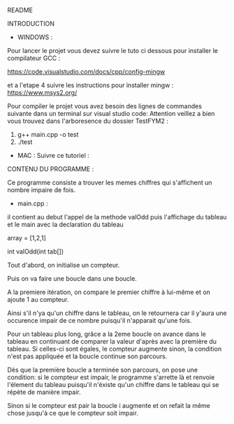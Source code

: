 README

INTRODUCTION

- WINDOWS : 

Pour lancer le projet vous devez suivre le tuto ci dessous pour installer le compilateur GCC :

https://code.visualstudio.com/docs/cpp/config-mingw

et a l'etape 4 suivre les instructions pour installer mingw : https://www.msys2.org/

Pour compiler le projet vous avez besoin des lignes de commandes suivante dans un terminal sur visual studio code:
Attention veillez a bien vous trouvez dans l'arboresence du dossier TestFYM2 : 
1) g++ main.cpp -o test
2) ./test

- MAC :
Suivre ce tutoriel : 

CONTENU DU PROGRAMME :

Ce programme consiste a trouver les memes chiffres qui s'affichent un nombre impaire de fois. 

- main.cpp : 

il contient au debut l'appel de la methode valOdd puis l'affichage du tableau et le main avec la declaration du tableau


array = [1,2,1]





int valOdd(int tab[])

Tout d'abord, on initialise un compteur. 

Puis on va faire une boucle dans une boucle. 

A la premiere itération, on compare le premier chiffre à lui-même et on ajoute 1 au compteur. 

Ainsi s'il n'ya qu'un chiffre dans le tableau, on le retournera car il y'aura une occurence impair de ce nombre puisqu'il n'apparait qu'une fois.

Pour un tableau plus long, grâce a la 2eme boucle on avance dans le tableau en continuant de comparer la valeur d'après avec la première du tableau.
Si celles-ci sont égales, le compteur augmente sinon, la condition n'est pas appliquée et la boucle continue son parcours.

Dès que la première boucle a terminée son parcours, on pose une condition: si le compteur est impair, le programme s'arrette là et renvoie l'élement du tableau puisqu'il n'éxiste qu'un chiffre dans le tableau qui se répète de manière impair. 

Sinon si le compteur est pair la boucle i augmente et on refait la même chose jusqu'à ce que le compteur soit impair.
